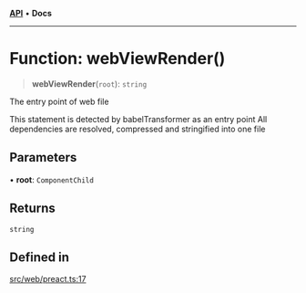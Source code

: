[**API**](../../../API.md) • **Docs**

***

# Function: webViewRender()

> **webViewRender**(`root`): `string`

The entry point of web file

This statement is detected by babelTransformer as an entry point
All dependencies are resolved, compressed and stringified into one file

## Parameters

• **root**: `ComponentChild`

## Returns

`string`

## Defined in

[src/web/preact.ts:17](https://github.com/inokawa/react-native-react-bridge/blob/d26d92078fb33b1c0c8fd4a3ec39d47e56a03c08/src/web/preact.ts#L17)
